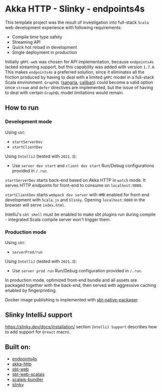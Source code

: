 # Akka HTTP - Slinky - endpoints4s

This template project was the result of investigation into full-stack `Scala` web development experience with following requirements:

- Compile time type safety
- Streaming API
- Quick hot reload in development
- Single deployment in production

Initially `gRPC-web` was chosen for API implementation, because `endpoints4s` lacked streaming support, but this capability 
was added with version `1.7.0`. This makes `endpoints4s` a preferred solution, since it eliminates all the friction produced 
by having to deal with a limited `gRPC` model in a full-stack Scala environment. `GraphQL`
([sangria](https://github.com/sangria-graphql/sangria), [caliban](https://github.com/ghostdogpr/caliban)) could become a 
valid option once `stream` and `defer` directives are implemented, but the issue of having to deal with certain `GraphQL`
model limitations would remain.

## How to run

### Development mode

Using `sbt`:
- `startServerDev`
- `startClientDev`

Using `IntelliJ` (tested with `2021.3`):
- Use `server dev start` and `client dev start` Run/Debug configurations provided in `/.run`.

`startServerDev` starts back-end based on Akka HTTP in `watch` mode.
It serves HTTP endpoints for front-end to consume on `localhost:9000`.

`startClientDev` starts `webpack dev server` with `HMR` enabled for front-end development with
`Scala.js` and `Slinky`. Opening `localhost:8080` in the browser will serve `index.html`.

IntelliJ's `sbt shell` must be enabled to make sbt plugins run during compile -
integrated Scala compile server won't trigger them.

### Production mode

Using `sbt`:
- `serverProd/run`

Using `IntelliJ` (tested with `2021.3`):
- Use `server prod run` Run/Debug configuration provided in `/.run`.

In production mode, optimized front-end bundle and all assets are packaged together with the back-end,
then served with aggressive caching enabled by fingerprinting.

Docker image publishing is implemented with [sbt-native-packager](https://github.com/sbt/sbt-native-packager).

## Slinky IntelliJ support

https://slinky.dev/docs/installation/ section `IntelliJ Support` describes how to add support for `@react` macro.

## Built on:
- [endpoints4s](https://github.com/endpoints4s/endpoints4s)
- [akka-http](https://github.com/akka/akka-http)
- [sbt-web](https://github.com/sbt/sbt-web)
- [sbt-web-scalajs](https://github.com/vmunier/sbt-web-scalajs)
- [scalajs-bundler](https://github.com/scalacenter/scalajs-bundler)
- [slinky](https://github.com/shadaj/slinky)